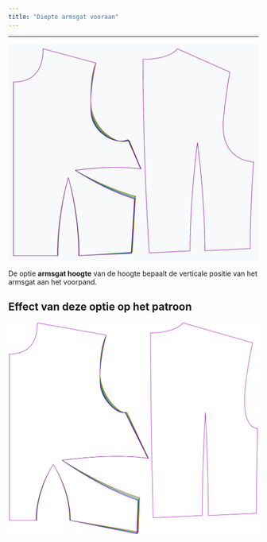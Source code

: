 ```yaml
---
title: "Diepte armsgat vooraan"
---
```


***

![Het effect van de diepte van het voorste armsgat op het patroon](sample.png)

De optie **armsgat hoogte** van de hoogte bepaalt de verticale positie van het armsgat aan het voorpand.

## Effect van deze optie op het patroon

![Deze afbeelding toont het effect van deze optie door meerdere varianten die een andere waarde hebben voor deze optie te vervangen](bella_frontarmholepitchdepth_sample.svg "Effect van deze optie op het patroon")
